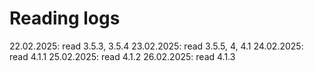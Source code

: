 # Reading logs

22.02.2025: read 3.5.3, 3.5.4
23.02.2025: read 3.5.5, 4, 4.1
24.02.2025: read 4.1.1
25.02.2025: read 4.1.2
26.02.2025: read 4.1.3